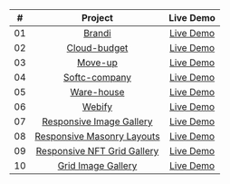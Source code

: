 <table>
<thead>
  <tr>
    <th align="center">#</th>
    <th align="center">Project</th>
    <th align="center">Live Demo</th>
  </tr>
</thead>
<tbody>
  <tr>
    <td align="center">01</td>
    <td align="center"><a href="https://github.com/Nikolosblack/other-projects/tree/main/brandi">Brandi</a></td>
    <td align="center"><a href="https://nikolosblack.github.io/other-projects/brandi/" rel="nofollow">Live Demo</a></td>
  </tr>
  <tr>
    <td align="center">02</td>
    <td align="center"><a href="https://github.com/Nikolosblack/other-projects/tree/main/cloud-budget">Cloud-budget</a></td>
    <td align="center"><a href="https://nikolosblack.github.io/other-projects/cloud-budget/index.html" rel="nofollow">Live Demo</a></td>
  </tr>
  <tr>
    <td align="center">03</td>
    <td align="center"><a href="https://github.com/Nikolosblack/other-projects/tree/main/move-up">Move-up</a></td>
    <td align="center"><a href="https://nikolosblack.github.io/other-projects/move-up/" rel="nofollow">Live Demo</a></td>
  </tr>
  <tr>
    <td align="center">04</td>
    <td align="center"><a href="https://github.com/Nikolosblack/other-projects/tree/main/softc-company">Softc-company</a></td>
    <td align="center"><a href="https://nikolosblack.github.io/other-projects/softc-company/index.html" rel="nofollow">Live Demo</a></td>
  </tr>
  <tr>
    <td align="center">05</td>
    <td align="center"><a href="https://github.com/Nikolosblack/other-projects/tree/main/warehouse">Ware-house</a></td>
    <td align="center"><a href="https://nikolosblack.github.io/other-projects/warehouse/index.html" rel="nofollow">Live Demo</a></td>
  </tr>
  <tr>
    <td align="center">06</td>
    <td align="center"><a href="https://github.com/Nikolosblack/other-projects/tree/main/webify">Webify</a></td>
    <td align="center"><a href="https://nikolosblack.github.io/other-projects/webify/index.html" rel="nofollow">Live Demo</a></td>
  </tr>
   <tr>
    <td align="center">07</td>
    <td align="center"><a href="https://github.com/Nikolosblack/other-projects/tree/main/responsive_image_gallery">Responsive Image Gallery</a></td>
    <td align="center"><a href="https://nikolosblack.github.io/other-projects/responsive_image_gallery/index.html" rel="nofollow">Live Demo</a></td>
  </tr>
  <tr>
    <td align="center">08</td>
    <td align="center"><a href="https://github.com/Nikolosblack/other-projects/tree/main/responsive_masonry_layouts">Responsive Masonry Layouts</a></td>
    <td align="center"><a href="https://nikolosblack.github.io/other-projects/responsive_masonry_layouts/index.html" rel="nofollow">Live Demo</a></td>
  </tr>
  <tr>
    <td align="center">09</td>
    <td align="center"><a href="https://github.com/Nikolosblack/other-projects/tree/main/responsive_nft_grid_gallery">Responsive NFT Grid Gallery</a></td>
    <td align="center"><a href="https://nikolosblack.github.io/other-projects/responsive_nft_grid_gallery/index.html" rel="nofollow">Live Demo</a></td>
  </tr>
   <tr>
    <td align="center">10</td>
    <td align="center"><a href="https://github.com/Nikolosblack/other-projects/tree/main/grid_image_gallery">Grid Image Gallery</a></td>
    <td align="center"><a href="https://nikolosblack.github.io/other-projects/grid_image_gallery/index.html" rel="nofollow">Live Demo</a></td>
  </tr>
</tbody>
</table>
